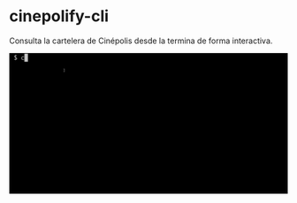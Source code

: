 # cinepolify-cli

Consulta la cartelera de Cinépolis desde la termina de forma interactiva.

![Cartelera Cinepolis CLI](https://raw.githubusercontent.com/gomflo/cinepolify-cli/master/cinepolify-cli.gif "Cartelera de Cinépolis desde la terminal")